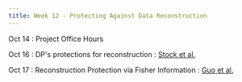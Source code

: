 ```yaml
---
title: Week 12 - Protecting Against Data Reconstruction
---
```


Oct 14
: Project Office Hours

Oct 16
: DP's protections for reconstruction
  : [Stock et al.](https://arxiv.org/pdf/2202.07623)

Oct 17
: Reconstruction Protection via Fisher Information
  : [Guo et al.](https://arxiv.org/pdf/2201.12383)
